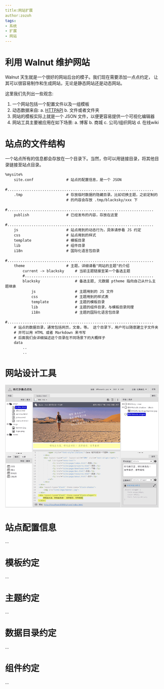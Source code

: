 ```yaml
---
title:网站扩展
author:zozoh
tags:
- 系统
- 扩展
- 网站
---
```


# 利用 Walnut 维护网站

Walnut 天生就是一个很好的网站后台的模子。我们现在需要添加一点点约定，
让其可以很容易制作和生成网站，无论是静态网站还是动态网站。

这里我们先列出一些观念:

1. 一个网站包括一个配置文件以及一组模板
2. 动态数据来自:
    a. [HTTPAPI](../core/httpapi.md)
    b. 文件或者文件夹
3. 网站的模板实际上就是一个 JSON 文件，以便更容易提供一个可视化编辑器
4. 网站工具主要被应用在如下场景:
    a. 博客
    b. 商城
    c. 公司/组织网站
    d. 在线wiki

# 站点的文件结构

一个站点所有的信息都会存放在一个目录下。当然，你可以用链接目录，将其他目录链接至站点目录。

```
%mysite%
    site.conf               # 站点的配置信息，是一个 JSON
    #...................................................................
    .tmp                    # 存放临时数据的隐藏目录。比如切换主题，之前定制的
                            # 的内容会存放 .tmp/blacksky/xxx 下
    #...................................................................
    publish                 # 已经发布的内容，存放在这里
    #...................................................................
    js                      # 站点用到的动态行为，具体请参看 JS 约定
    css                     # 站点用到的样式
    template                # 模板目录
    lib                     # 组件目录
    i18n                    # 国际化语言包目录
    #...................................................................
    theme                   # 主题，详细请看"网站的主题"的介绍
        current -> blacksky     # 当前主题链接至某一个备选主题
        #...........................................................
        blacksky                # 备选主题, 元数据 ptheme 指向自己从什么主题继承
            js                  # 主题用到的 JS 文件
            css                 # 主题用到的样式表
            template            # 主题的模板目录
            lib                 # 主题的组件目录，与模板目录同理
            i18n                # 主题的国际化语言包目录
    #...................................................................
    # 站点的数据目录，通常包括网页，文章，等。 这个目录下，用户可以随意建立子文件夹
    # 并可以用 HTML 或者 Markdown 来书写
    # 后面我们会详细描述这个目录在不同场景下的大概样子
    data
        ..
        ..
```

# 网站设计工具

![](ext_site_ide.png)

# 站点配置信息

...

# 模板约定

...

# 主题约定

...

# 数据目录约定

...

# 组件约定

...




















